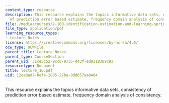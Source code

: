 ```yaml
---
content_type: resource
description: This resource explains the topics informative data sets, consistency
  of prediction error based estimate, frequency domain analysis of consistency.
file: /media/courses/2-160-identification-estimation-and-learning-spring-2006/12ea8ad7befe288527ba9dd657aa0464_lecture_16.pdf
file_type: application/pdf
learning_resource_types:
- Lecture Notes
license: https://creativecommons.org/licenses/by-nc-sa/4.0/
ocw_type: OCWFile
parent_title: Lecture Notes
parent_type: CourseSection
parent_uid: 31ce5c52-9cc0-9735-d43f-ed0218389c93
resourcetype: Document
title: lecture_16.pdf
uid: 12ea8ad7-befe-2885-27ba-9dd657aa0464
---
```

This resource explains the topics informative data sets, consistency of prediction error based estimate, frequency domain analysis of consistency.